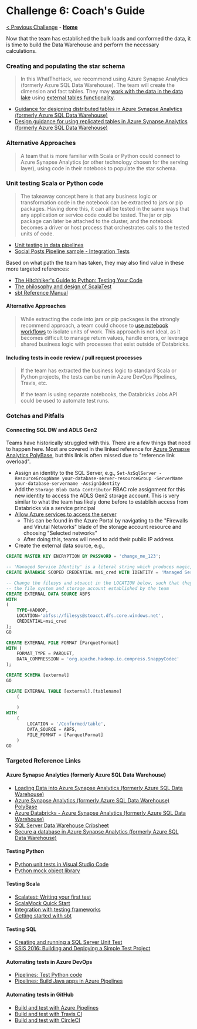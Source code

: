 # Challenge 6: Coach's Guide

[< Previous Challenge](./05-TransformLoad.md) - **[Home](README.md)**

Now that the team has established the bulk loads and conformed the data, it is time to build the Data Warehouse and perform the necessary calculations. 

### Creating and populating the star schema

> In this WhatTheHack, we recommend using Azure Synapse Analytics (formerly Azure SQL Data Warehouse). The team will create the
> dimension and fact tables. They may [work with the data in the data
> lake](https://docs.microsoft.com/en-us/azure/sql-database/sql-database-vnet-service-endpoint-rule-overview?toc=%2fazure%2fstorage%2fblobs%2ftoc.json#azure-sql-data-warehouse-polybase)
> using [external tables
> functionality](https://docs.microsoft.com/en-us/sql/t-sql/statements/create-external-table-transact-sql?view=sql-server-2017).


- [Guidance for designing distributed tables in Azure Synapse Analytics (formerly Azure SQL Data Warehouse)](https://docs.microsoft.com/en-us/azure/sql-data-warehouse/sql-data-warehouse-tables-distribute)
- [Design guidance for using replicated tables in Azure Synapse Analytics (formerly Azure SQL Data Warehouse)](https://docs.microsoft.com/en-us/azure/sql-data-warehouse/design-guidance-for-replicated-tables)

### Alternative Approaches

> A team that is more familiar with Scala or Python could connect to Azure
> Synapse Analytics (or other technology chosen for the serving layer),
> using code in their notebook to populate the star schema.

### Unit testing Scala or Python code

> The takeaway concept here is that any business logic or transformation code
> in the notebook can be extracted to jars or pip packages. Having done this,
> it can all be tested in the same ways that any application or service code
> could be tested. The jar or pip package can later be attached to the
> cluster, and the notebook becomes a driver or host process that orchestrates
> calls to the tested units of code.

- [Unit testing in data pipelines](https://medium.com/@GeekTrainer/unit-testing-in-data-a711d2053f7e)
- [Social Posts Pipeline sample - Integration Tests](https://github.com/ricardoserradas/twitter-databricks-analyzer-cicd#integration-tests)

Based on what path the team has taken, they may also find value in these more targeted references:

- [The Hitchhiker's Guide to Python: Testing Your Code](https://docs.python-guide.org/writing/tests/)
- [The philosophy and design of ScalaTest](http://www.scalatest.org/user_guide/philosophy_and_design)
- [sbt Reference Manual](https://www.scala-sbt.org/1.x/docs/index.html)

#### Alternative Approaches

> While extracting the code into jars or pip packages is the strongly
> recommend approach, a team could choose to [use notebook
> workflows](https://docs.databricks.com/user-guide/notebooks/notebook-workflows.html)
> to isolate units of work. This approach is not ideal, as it becomes
> difficult to manage return values, handle errors, or leverage shared
> business logic with processes that exist outside of Databricks.

#### Including tests in code review / pull request processes

> If the team has extracted the business logic to standard Scala or Python
> projects, the tests can be run in Azure DevOps Pipelines, Travis, etc.
>
> If the team is using separate notebooks, the Databricks Jobs API could be
> used to automate test runs.





### Gotchas and Pitfalls

#### Connecting SQL DW and ADLS Gen2

Teams have historically struggled with this.
There are a few things that need to happen here.
Most are covered in the linked reference for [Azure Synapse Analytics PolyBase](https://docs.microsoft.com/en-us/azure/sql-database/sql-database-vnet-service-endpoint-rule-overview?toc=/azure/storage/blobs/toc.json#azure-sql-data-warehouse-polybase),
but this link is often missed due to "reference link overload".

- Assign an identity to the SQL Server, e.g.,
`Set-AzSqlServer
-ResourceGroupName your-database-server-resourceGroup
-ServerName your-database-servername
-AssignIdentity`
- Add the `Storage Blob Data Contributor` RBAC role assignment for this new identity
to access the ADLS Gen2 storage account.
This is very similar to what the team has likely done before to establish access
from Databricks via a service principal
- [Allow Azure services to access the server](https://docs.microsoft.com/en-us/azure/sql-database/sql-database-vnet-service-endpoint-rule-overview?toc=/azure/storage/blobs/toc.json#impact-of-removing-allow-azure-services-to-access-server)
    - This can be found in the Azure Portal by navigating to the
    "Firewalls and Virutal Networks" blade of the storage account resource
    and choosing "Selected networks"
    - After doing this, teams will need to add their public IP address
- Create the external data source, e.g.,

```sql
CREATE MASTER KEY ENCRYPTION BY PASSWORD = 'change_me_123';

-- 'Managed Service Identity' is a literal string which produces magic, so don't change it
CREATE DATABASE SCOPED CREDENTIAL msi_cred WITH IDENTITY = 'Managed Service Identity';

-- Change the filesys and stoacct in the LOCATION below, such that they are
-- the file system and storage account established by the team
CREATE EXTERNAL DATA SOURCE ABFS
WITH
(
    TYPE=HADOOP,
    LOCATION='abfss://filesys@stoacct.dfs.core.windows.net',
    CREDENTIAL=msi_cred
);
GO

CREATE EXTERNAL FILE FORMAT [ParquetFormat]
WITH (  
    FORMAT_TYPE = PARQUET,  
    DATA_COMPRESSION = 'org.apache.hadoop.io.compress.SnappyCodec'  
);  

CREATE SCHEMA [external]
GO

CREATE EXTERNAL TABLE [external].[tablename] 
    (
        
    )
WITH
    (
        LOCATION = '/Conformed/table',  
        DATA_SOURCE = ABFS,  
        FILE_FORMAT = [ParquetFormat]  
    )  
GO
```

### Targeted Reference Links

#### Azure Synapse Analytics (formerly Azure SQL Data Warehouse)

- [Loading Data into Azure Synapse Analytics (formerly Azure SQL Data Warehouse)](https://channel9.msdn.com/Series/Azure-SQL-DW/Part-3Loading-Data-into-Azure-SQL-Data-Warehouse)
- [Azure Synapse Analytics (formerly Azure SQL Data Warehouse) PolyBase](https://docs.microsoft.com/en-us/azure/sql-database/sql-database-vnet-service-endpoint-rule-overview?toc=/azure/storage/blobs/toc.json#azure-sql-data-warehouse-polybase)
- [Azure Databricks - Azure Synapse Analytics (formerly Azure SQL Data Warehouse)](https://docs.azuredatabricks.net/spark/latest/data-sources/azure/sql-data-warehouse.html)
- [SQL Server Data Warehouse Cribsheet](https://www.red-gate.com/simple-talk/sql/learn-sql-server/sql-server-data-warehouse-cribsheet/)
- [Secure a database in Azure Synapse Analytics (formerly Azure SQL Data Warehouse)](https://docs.microsoft.com/en-us/azure/sql-data-warehouse/sql-data-warehouse-overview-manage-security)


#### Testing Python

- [Python unit tests in Visual Studio Code](https://code.visualstudio.com/docs/python/unit-testing)
- [Python mock object library](https://docs.python.org/3/library/unittest.mock.html)

#### Testing Scala

- [Scalatest: Writing your first test](http://www.scalatest.org/user_guide/writing_your_first_test)
- [ScalaMock Quick Start](http://scalamock.org/quick-start/)
- [Integration with testing frameworks](http://scalamock.org/user-guide/integration/)
- [Getting started with sbt](https://www.scala-sbt.org/1.x/docs/Getting-Started.html)

#### Testing SQL

- [Creating and running a SQL Server Unit Test](https://docs.microsoft.com/en-us/previous-versions/sql/sql-server-data-tools/jj851212(v=vs.103))
- [SSIS 2016: Building and Deploying a Simple Test Project](https://andyleonard.blog/2016/06/ssis-2016-building-and-deploying-a-simple-test-project/)

#### Automating tests in Azure DevOps

- [Pipelines: Test Python code](https://docs.microsoft.com/en-us/azure/devops/pipelines/languages/python?view=vsts&tabs=ubuntu-16-04#test)
- [Pipelines: Build Java apps in Azure Pipelines](https://docs.microsoft.com/en-us/azure/devops/pipelines/languages/java?view=vsts#build-your-code-with-maven)

#### Automating tests in GitHub

- [Build and test with Azure Pipelines](https://github.com/marketplace/azure-pipelines)
- [Build and test with Travis CI](https://github.com/marketplace/travis-ci)
- [Build and test with CircleCI](https://github.com/marketplace/circleci)
